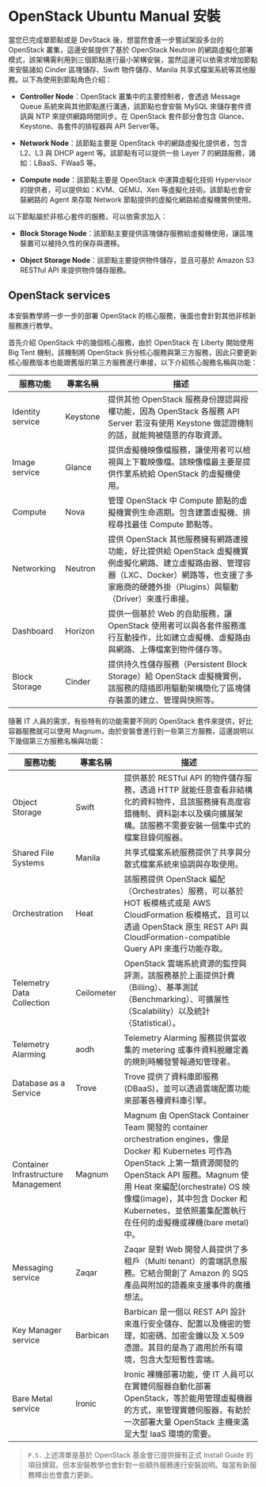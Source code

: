 # OpenStack Ubuntu Manual 安裝
當您已完成單節點或是 DevStack 後，想當然會進一步嘗試架設多台的 OpenStack 叢集，這邊安裝提供了基於 OpenStack Neutron 的網路虛擬化部署模式，該架構需利用到三個節點進行最小架構安裝，當然這邊可以依需求增加節點來安裝諸如 Cinder 區塊儲存、Swift 物件儲存、Manila 共享式檔案系統等其他服務。以下為使用到節點角色介紹：
* **Controller Node**：OpenStack 叢集中的主要控制者，會透過 Message Queue 系統來與其他節點進行溝通，該節點也會安裝 MySQL 來儲存套件資訊與 NTP 來提供網路時間同步。在 OpenStack 套件部分會包含 Glance、Keystone、各套件的排程器與 API Server等。

* **Network Node**：該節點主要是 OpenStack 中的網路虛擬化提供者，包含 L2、L3 與 DHCP agent 等。該節點有可以提供一些 Layer 7 的網路服務，諸如：LBaaS、FWaaS 等。

* **Compute node**：該節點主要是 OpenStack 中運算虛擬化技術 Hypervisor 的提供者，可以提供如：KVM、QEMU、Xen 等虛擬化技術。該節點也會安裝網路的 Agent 來存取 Network 節點提供的虛擬化網路給虛擬機實例使用。

以下節點屬於非核心套件的服務，可以依需求加入：
* **Block Storage Node**：該節點主要提供區塊儲存服務給虛擬機使用，讓區塊裝置可以被持久性的保存與遷移。

* **Object Storage Node**：該節點主要提供物件儲存，並且可基於 Amazon S3 RESTful API 來提供物件儲存服務。

## OpenStack services
本安裝教學將一步一步的部署 OpenStack 的核心服務，後面也會針對其他非核新服務進行教學。

首先介紹 OpenStack 中的幾個核心服務，由於 OpenStack 在 Liberty 開始使用 Big Tent 機制，該機制將 OpenStack 拆分核心服務與第三方服務，因此只要更新核心服務版本也能跟舊版的第三方服務進行串接，以下介紹核心服務名稱與功能：

| 服務功能         	| 專案名稱 	| 描述                                                                                                                                                                                                 	|
|------------------	|----------	|------------------------------------------------------------------------------------------------------------------------------------------------------------------------------------------------------	|
| Identity service 	| Keystone 	| 提供其他 OpenStack 服務身份證認與授權功能，因為 OpenStack 各服務 API Server 若沒有使用 Keystone 做認證機制的話，就能夠被隨意的存取資源。                                                             	|
| Image service    	| Glance   	| 提供虛擬機映像檔服務，讓使用者可以檢視與上下載映像檔。該映像檔最主要是提供作業系統給 OpenStack 的虛擬機使用。                                                                                        	|
| Compute          	| Nova     	| 管理 OpenStack 中 Compute 節點的虛擬機實例生命週期。包含建置虛擬機、排程尋找最佳 Compute 節點等。                                                                                                    	|
| Networking       	| Neutron  	| 提供 OpenStack 其他服務擁有網路連接功能，好比提供給 OpenStack 虛擬機實例虛擬化網路、建立虛擬路由器、管理容器（LXC、Docker）網路等，也支援了多家廠商的硬體外掛（Plugins）與驅動（Driver）來進行串接。 	|
| Dashboard        	| Horizon  	| 提供一個基於 Web 的自助服務，讓 OpenStack 使用者可以與各套件服務進行互動操作，比如建立虛擬機、虛擬路由與網路、上傳檔案到物件儲存等。                                                                 	|
| Block Storage    	| Cinder   	| 提供持久性儲存服務（Persistent Block Storage）給 OpenStack 虛擬機實例，該服務的隨插即用驅動架構簡化了區塊儲存裝置的建立、管理與快照等。                                                              	|


隨著 IT 人員的需求，有些特有的功能需要不同的 OpenStack 套件來提供，好比容器服務就可以使用 Magnum，由於安裝會進行到一些第三方服務，這邊說明以下幾個第三方服務名稱與功能：

| 服務功能      | 專案名稱   | 描述                                                                                                                                                                                             |
|---------------|------------|--------------------------------------------------------------------------------------------------------------------------------------------------------------------------------------------------|
| Object Storage|Swift| 提供基於 RESTful API 的物件儲存服務，透過 HTTP 就能任意查看非結構化的資料物件，且該服務擁有高度容錯機制、資料副本以及橫向擴展架構。該服務不需要安裝一個集中式的檔案目錄伺服器。|
| Shared File Systems|Manila| 共享式檔案系統服務提供了共享與分散式檔案系統來協調與存取使用。|
| Orchestration |Heat| 該服務提供 OpenStack 編配（Orchestrates）服務，可以基於 HOT 板模格式或是 AWS CloudFormation 板模格式，且可以透過 OpenStack 原生 REST API 與 CloudFormation-compatible Query API 來進行功能存取。|
| Telemetry Data Collection|Ceilometer| OpenStack 雲端系統資源的監控與評測，該服務基於上面提供計費（Billing）、基準測試（Benchmarking）、可擴展性（Scalability）以及統計（Statistical）。|
| Telemetry Alarming|aodh|Telemetry Alarming 服務提供當收集的 metering 或事件資料脫離定義的規則時觸發警報通知管理者。|
| Database as a Service|Trove|Trove 提供了資料庫即服務(DBaaS)，並可以透過雲端配置功能來部署各種資料庫引擎。|
| Container Infrastructure Management|Magnum|Magnum 由 OpenStack Container Team 開發的 container orchestration engines，像是 Docker 和 Kubernetes 可作為 OpenStack 上第一類資源開發的 OpenStack API 服務。Magnum 使用 Heat 來編配(orchestrate) OS 映像檔(image)，其中包含 Docker 和 Kubernetes，並依照叢集配置執行在任何的虛擬機或裸機(bare metal)中。 |
| Messaging service|Zaqar|Zaqar 是對 Web 開發人員提供了多租戶（Multi tenant）的雲端訊息服務。它結合開創了 Amazon 的 SQS 產品與附加的語義來支援事件的廣播想法。|
| Key Manager service|Barbican|Barbican 是一個以 REST API 設計來進行安全儲存、配置以及機密的管理，如密碼、加密金鑰以及 X.509 憑證。其目的是為了適用於所有環境，包含大型短暫性雲端。|
| Bare Metal service|Ironic|Ironic 裸機部署功能，使 IT 人員可以在實體伺服器自動化部署 OpenStack，等於能用管理虛擬機器的方式，來管理實體伺服器，有助於一次部署大量 OpenStack 主機來滿足大型 IaaS 環境的需要。|

> `P.S.` 上述清單是基於 OpenStack 基金會已提供擁有正式 Install Guide 的項目撰寫。但本安裝教學也會針對一些額外服務進行安裝說明。每當有新服務釋出也會盡力更新。
